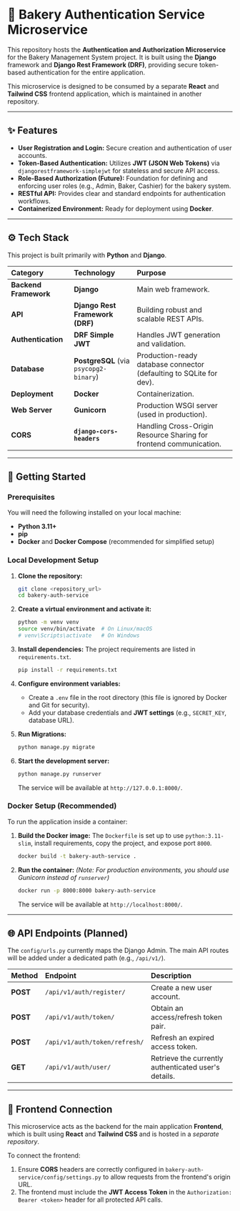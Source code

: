 # 🔐 Bakery Authentication Service Microservice

This repository hosts the **Authentication and Authorization Microservice** for the Bakery Management System project. It is built using the **Django** framework and **Django Rest Framework (DRF)**, providing secure token-based authentication for the entire application.

This microservice is designed to be consumed by a separate **React** and **Tailwind CSS** frontend application, which is maintained in another repository.

***

## ✨ Features

* **User Registration and Login:** Secure creation and authentication of user accounts.
* **Token-Based Authentication:** Utilizes **JWT (JSON Web Tokens)** via `djangorestframework-simplejwt` for stateless and secure API access.
* **Role-Based Authorization (Future):** Foundation for defining and enforcing user roles (e.g., Admin, Baker, Cashier) for the bakery system.
* **RESTful API:** Provides clear and standard endpoints for authentication workflows.
* **Containerized Environment:** Ready for deployment using **Docker**.

***

## ⚙️ Tech Stack

This project is built primarily with **Python** and **Django**.

| Category | Technology | Purpose |
| :--- | :--- | :--- |
| **Backend Framework** | **Django** | Main web framework. |
| **API** | **Django Rest Framework (DRF)** | Building robust and scalable REST APIs. |
| **Authentication** | **DRF Simple JWT** | Handles JWT generation and validation. |
| **Database** | **PostgreSQL** (via `psycopg2-binary`) | Production-ready database connector (defaulting to SQLite for dev). |
| **Deployment** | **Docker** | Containerization. |
| **Web Server** | **Gunicorn** | Production WSGI server (used in production). |
| **CORS** | **`django-cors-headers`** | Handling Cross-Origin Resource Sharing for frontend communication. |

***

## 🚀 Getting Started

### Prerequisites

You will need the following installed on your local machine:

* **Python 3.11+**
* **pip**
* **Docker** and **Docker Compose** (recommended for simplified setup)

### Local Development Setup

1.  **Clone the repository:**
    ```bash
    git clone <repository_url>
    cd bakery-auth-service
    ```

2.  **Create a virtual environment and activate it:**
    ```bash
    python -m venv venv
    source venv/bin/activate  # On Linux/macOS
    # venv\Scripts\activate   # On Windows
    ```

3.  **Install dependencies:**
    The project requirements are listed in `requirements.txt`.
    ```bash
    pip install -r requirements.txt
    ```

4.  **Configure environment variables:**
    * Create a `.env` file in the root directory (this file is ignored by Docker and Git for security).
    * Add your database credentials and **JWT settings** (e.g., `SECRET_KEY`, database URL).

5.  **Run Migrations:**
    ```bash
    python manage.py migrate
    ```

6.  **Start the development server:**
    ```bash
    python manage.py runserver
    ```
    The service will be available at `http://127.0.0.1:8000/`.

### Docker Setup (Recommended)

To run the application inside a container:

1.  **Build the Docker image:**
    The `Dockerfile` is set up to use `python:3.11-slim`, install requirements, copy the project, and expose port `8000`.
    ```bash
    docker build -t bakery-auth-service .
    ```

2.  **Run the container:**
    *(Note: For production environments, you should use Gunicorn instead of `runserver`)*
    ```bash
    docker run -p 8000:8000 bakery-auth-service
    ```
    The service will be available at `http://localhost:8000/`.

***

## 🌐 API Endpoints (Planned)

The `config/urls.py` currently maps the Django Admin. The main API routes will be added under a dedicated path (e.g., `/api/v1/`).

| Method | Endpoint | Description |
| :--- | :--- | :--- |
| **POST** | `/api/v1/auth/register/` | Create a new user account. |
| **POST** | `/api/v1/auth/token/` | Obtain an access/refresh token pair. |
| **POST** | `/api/v1/auth/token/refresh/` | Refresh an expired access token. |
| **GET** | `/api/v1/auth/user/` | Retrieve the currently authenticated user's details. |

***

## 🔗 Frontend Connection

This microservice acts as the backend for the main application **Frontend**, which is built using **React** and **Tailwind CSS** and is hosted in a *separate repository*.

To connect the frontend:
1. Ensure **CORS** headers are correctly configured in `bakery-auth-service/config/settings.py` to allow requests from the frontend's origin URL.
2. The frontend must include the **JWT Access Token** in the `Authorization: Bearer <token>` header for all protected API calls.